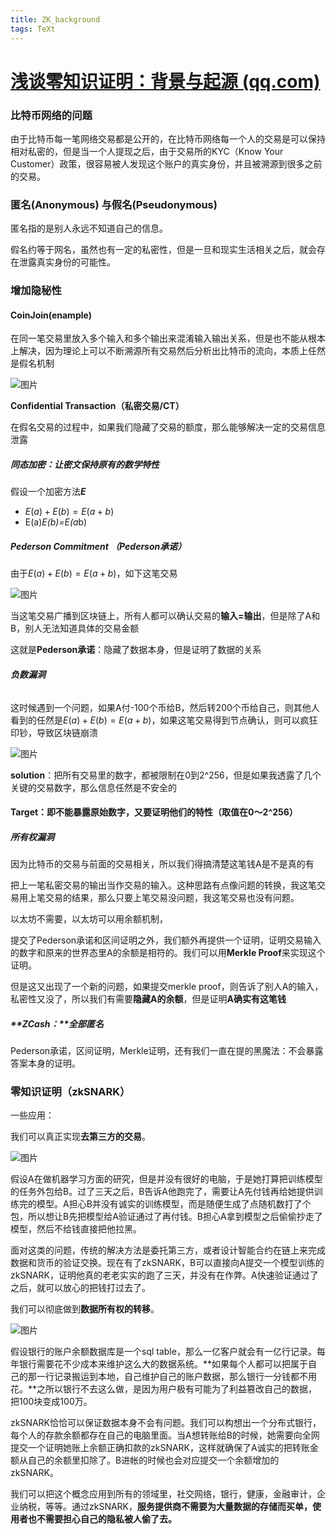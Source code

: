 ```yaml
---
title: ZK_background
tags: TeXt
---
```






# [浅谈零知识证明：背景与起源 (qq.com)](https://mp.weixin.qq.com/s?__biz=MzUxNTgyNDk5NQ==&mid=2247484409&idx=1&sn=b29a962d1ed3bf2b322b41548f8c6bbb&chksm=f9b18ff5cec606e3afc3e6bdfcb6c4c67213d9b4b102a9a734aeb9a63879bff6a96bb00182d1&scene=21#wechat_redirect)

### 比特币网络的问题

由于比特币每一笔网络交易都是公开的，在比特币网络每一个人的交易是可以保持相对私密的，但是当一个人提现之后，由于交易所的KYC（Know Your Customer）政策，很容易被人发现这个账户的真实身份，并且被溯源到很多之前的交易。

### **匿名(Anonymous) 与假名(Pseudonymous)**

匿名指的是别人永远不知道自己的信息。

假名约等于网名，虽然也有一定的私密性，但是一旦和现实生活相关之后，就会存在泄露真实身份的可能性。

### 增加隐秘性

#### CoinJoin(enample)

在同一笔交易里放入多个输入和多个输出来混淆输入输出关系，但是也不能从根本上解决，因为理论上可以不断溯源所有交易然后分析出比特币的流向，本质上任然是假名机制

![图片](https://mmbiz.qpic.cn/mmbiz_png/xibSibOU0P2eBblMO3DUTzkYD1m8Bm6PPNpedZZzicbHZd0LAicYZbVoXw7k2dIsOFJJBeNkpxiajlIOtUqWak8ohhA/640?wx_fmt=png&wxfrom=5&wx_lazy=1&wx_co=1)

**Confidential Transaction（私密交易/CT）**

在假名交易的过程中，如果我们隐藏了交易的额度，那么能够解决一定的交易信息泄露

##### 同态加密：**让密文保持原有的数学特性**

假设一个加密方法***E***

- $E(a)+E(b)=E(a+b)$
- E(a)*E(b)=E(a*b)

##### Pederson Commitment （Pederson承诺）

由于$E(a)+E(b)=E(a+b)$，如下这笔交易

![图片](https://mmbiz.qpic.cn/mmbiz_png/xibSibOU0P2eBblMO3DUTzkYD1m8Bm6PPNnjXUXm6np3azfBxDg12uvGtcZhiak8W6b7ibX3ibeGjnbAyBVvpU3MTdA/640?wx_fmt=png&wxfrom=5&wx_lazy=1&wx_co=1)

当这笔交易广播到区块链上，所有人都可以确认交易的**输入=输出**，但是除了A和B，别人无法知道具体的交易金额

这就是**Pederson承诺**：隐藏了数据本身，但是证明了数据的关系

###### **负数漏洞**

这时候遇到一个问题，如果A付-100个币给B，然后转200个币给自己，则其他人看到的任然是$E(a)+E(b)=E(a+b)$，如果这笔交易得到节点确认，则可以疯狂印钞，导致区块链崩溃

![图片](https://mmbiz.qpic.cn/mmbiz_png/xibSibOU0P2eBblMO3DUTzkYD1m8Bm6PPNp9PmQOlaT50cE2YvfWyfG73V2HF1kU20CPtqwKhSS3HiaqAEdBAhMsQ/640?wx_fmt=png&wxfrom=5&wx_lazy=1&wx_co=1)

**solution**：把所有交易里的数字，都被限制在0到2^256，但是如果我透露了几个关键的交易数字，那么信息任然是不安全的

#### Target：即不能暴露原始数字，又要证明他们的特性（取值在0～2^256）

##### 所有权漏洞

因为比特币的交易与前面的交易相关，所以我们得搞清楚这笔钱A是不是真的有

把上一笔私密交易的输出当作交易的输入。这种思路有点像问题的转换，我这笔交易用上笔交易的结果，那么只要上笔交易没问题，我这笔交易也没有问题。



以太坊不需要，以太坊可以用余额机制，

提交了Pederson承诺和区间证明之外，我们额外再提供一个证明，证明交易输入的数字和原来的世界态里A的余额是相符的。我们可以用**Merkle Proof**来实现这个证明。

但是这又出现了一个新的问题，如果提交merkle proof，则告诉了别人A的输入，私密性又没了，所以我们有需要**隐藏A的余额**，但是证明**A确实有这笔钱**

##### **ZCash：**全部匿名

Pederson承诺，区间证明，Merkle证明，还有我们一直在提的黑魔法：不会暴露答案本身的证明。

### **零知识证明（zkSNARK）**

一些应用：

我们可以真正实现**去第三方的交易**。

![图片](https://mmbiz.qpic.cn/mmbiz_png/xibSibOU0P2eBblMO3DUTzkYD1m8Bm6PPNvpa2x6twfZYxfAvciasLe6LiadhFR6KLWmnBXH0wXvhxicHCB2ibkicIlGw/640?wx_fmt=png&wxfrom=5&wx_lazy=1&wx_co=1)

假设A在做机器学习方面的研究，但是并没有很好的电脑，于是她打算把训练模型的任务外包给B。过了三天之后，B告诉A他跑完了，需要让A先付钱再给她提供训练完的模型。A担心B并没有诚实的训练模型，而是随便生成了点随机数打了个包，所以想让B先把模型给A验证通过了再付钱。B担心A拿到模型之后偷偷抄走了模型，然后不给钱直接把他拉黑。

面对这类的问题，传统的解决方法是委托第三方，或者设计智能合约在链上来完成数据和货币的验证交换。现在有了zkSNARK，B可以直接向A提交一个模型训练的zkSNARK，证明他真的老老实实的跑了三天，并没有在作弊。A快速验证通过了之后，就可以放心的把钱打过去了。

我们可以彻底做到**数据所有权的转移**。

![图片](https://mmbiz.qpic.cn/mmbiz_png/xibSibOU0P2eBblMO3DUTzkYD1m8Bm6PPNcQyZIY0LFnfecumZiawcEMWyUejoNcq4icMQWrvrHNvWbRW4libpzlCYA/640?wx_fmt=png&wxfrom=5&wx_lazy=1&wx_co=1)

假设银行的账户余额数据库是一个sql table，那么一亿客户就会有一亿行记录。每年银行需要花不少成本来维护这么大的数据系统。**如果每个人都可以把属于自己的那一行记录搬运到本地，自己维护自己的账户数据，那么银行一分钱都不用花。**之所以银行不去这么做，是因为用户极有可能为了利益篡改自己的数据，把100块变成100万。

zkSNARK恰恰可以保证数据本身不会有问题。我们可以构想出一个分布式银行，每个人的存款余额都存在自己的电脑里面。当A想转账给B的时候，她需要向全网提交一个证明她账上余额正确扣款的zkSNARK，这样就确保了A诚实的把转账金额从自己的余额里扣除了。B进帐的时候也会对应提交一个余额增加的zkSNARK。

我们可以把这个概念应用到所有的领域里，社交网络，银行，健康，金融审计，企业纳税，等等。通过zkSNARK，**服务提供商不需要为大量数据的存储而买单，使用者也不需要担心自己的隐私被人偷了去。**
